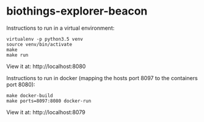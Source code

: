# biothings-explorer-beacon
Instructions to run in a virtual environment:
```
virtualenv -p python3.5 venv
source venv/bin/activate
make
make run
```
View it at: http://localhost:8080

Instructions to run in docker (mapping the hosts port 8097 to the containers port 8080):
```
make docker-build
make ports=8097:8080 docker-run
```
View it at: http://localhost:8079
